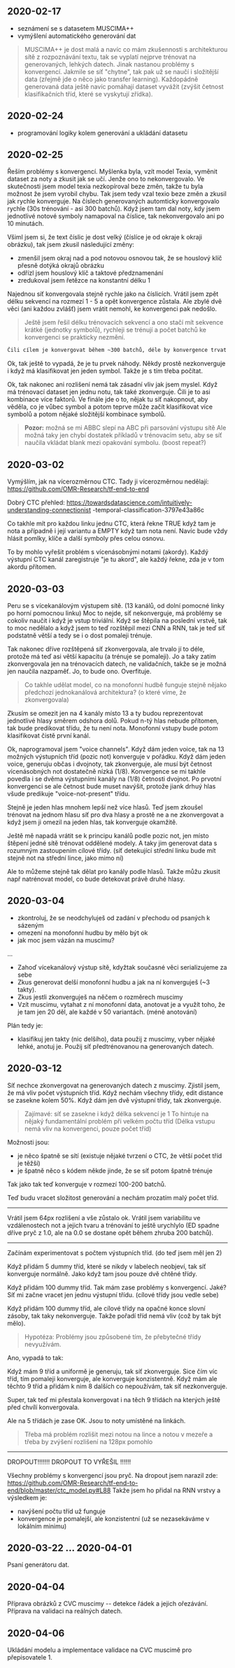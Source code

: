 ## 2020-02-17

- seznámení se s datasetem MUSCIMA++
- vymýšlení automatického generování dat

> MUSCIMA++ je dost malá a navíc co mám zkušennosti s architekturou sítě
z rozpoznávání textu, tak se vyplatí nejprve trénovat na generovaných, lehkých
datech. Jinak nastanou problémy s konvergencí. Jakmile se síť "chytne", tak pak
už se naučí i složitější data (zřejmě jde o něco jako transfer learning).
Každopádně generovaná data ještě navíc pomáhají dataset vyvážit (zvýšit četnost
klasifikačních tříd, které se vyskytují zřídka).


## 2020-02-24

- programování logiky kolem generování a ukládání datasetu


## 2020-02-25

Řeším problémy s konvergencí. Myšlenka byla, vzít model Texia, vyměnit dataset
za noty a zkusit jak se učí. Jenže ono to nekonvergovalo. Ve skutečnosti jsem
model texia nezkopíroval beze změn, takže tu byla možnost že jsem vyrobil chybu.
Tak jsem tedy vzal texio beze změn a zkusil jak rychle konverguje. Na číslech
generovaných automticky konvergovalo rychle (30s trénování - asi 300 batchů).
Když jsem tam dal noty, kdy jsem jednotlivé notové symboly namapoval na
číslice, tak nekonvergovalo ani po 10 minutách.

Všiml jsem si, že text číslic je dost velký (číslíce je od okraje k
okraji obrázku), tak jsem zkusil následující změny:

- zmenšil jsem okraj nad a pod notovou osnovou tak, že se houslový klíč přesně
  dotýká okrajů obrázku
- odřízl jsem houslový klíč a taktové předznamenání
- zredukoval jsem řetězce na konstantní délku 1

Najednou síť konvergovala stejně rychle jako na číslicích. Vrátil jsem zpět
délku sekvencí na rozmezí 1 - 5 a opět konvergence zůstala. Ale zbylé dvě věci
(ani každou zvlášť) jsem vrátit nemohl, ke konvergenci pak nedošlo.

> Ještě jsem řešil délku trénovacích sekvencí a ono stačí mít sekvence krátké
  (jednotky symbolů), rychleji se trénují a počet batchů ke konvergenci
  se prakticky nezmění.

```txt
Čili cílem je konvergovat během ~300 batchů, déle by konvergence trvat neměla.
```

Ok, tak ještě to vypadá, že je tu prvek náhody. Někdy prostě nezkonverguje
i když má klasifikovat jen jeden symbol. Takže je s tím třeba počítat.

Ok, tak nakonec ani rozlišení nemá tak zásadní vliv jak jsem myslel.
Když má trénovací dataset jen jednu notu, tak také zkonverguje.
Čili je to asi kombinace více faktorů. Ve finále jde o to, nějak
tu síť nakopnout, aby věděla, co je vůbec symbol a potom teprve může začít
klasifikovat více symbolů a potom nějaké složitější kombinace symbolů.

> **Pozor:** možná se mi ABBC slepí na ABC při parsování výstupu sítě
  Ale možná taky jen chybí dostatek příkladů v trénovacím setu, aby
  se síť naučila vkládat blank mezi opakování symbolu. (boost repeat?)


## 2020-03-02

Vymýšlím, jak na vícerozměrnou CTC.
Tady ji vícerozměrnou nedělají: https://github.com/OMR-Research/tf-end-to-end

Dobrý CTC přehled:
https://towardsdatascience.com/intuitively-understanding-connectionist
-temporal-classification-3797e43a86c

Co takhle mít pro každou linku jednu CTC, která řekne TRUE když tam je nota
a případně i její variantu a EMPTY když tam nota není. Navíc bude vždy
hlásit pomlky, klíče a další symboly přes celou osnovu.

To by mohlo vyřešit problém s vícenásobnými notami (akordy).
Každý výstupní CTC kanál zaregistruje "je tu akord", ale každý řekne, zda
je v tom akordu přítomen.


## 2020-03-03

Peru se s vícekanálovým výstupem sítě. (13 kanálů, od dolní pomocné linky po
horní pomocnou linku) Moc to nejde, síť nekonverguje, má problémy se cokoliv
naučit i když je vstup triviální. Když se štěpila na poslední vrstvě, tak
to moc nedělalo a když jsem to teď rozštěpil mezi CNN a RNN, tak je teď
síť podstatně větší a tedy se i o dost pomaleji trénuje.

Tak nakonec dříve rozštěpená síť zkonvergovala, ale trvalo jí to déle, protože
má teď asi větší kapacitu (a trénuje se pomaleji). Jo a taky zatím zkonvergovala
jen na trénovacích datech, ne validačních, takže se je možná jen
naučila nazpaměť. Jo, to bude ono. Overfituje.

> Co takhle udělat model, co na monofonní hudbě funguje stejně nějako předchozí
jednokanálová architektura? (o které víme, že zkonvergovala)

Zkusím se omezit jen na 4 kanály místo 13 a ty budou reprezentovat jednotlivé
hlasy směrem odshora dolů. Pokud n-tý hlas nebude přítomen, tak bude predikovat
třídu, že tu není nota. Monofonní vstupy bude potom klasifikovat čistě
první kanál.

Ok, naprogramoval jsem "voice channels". Když dám jeden voice, tak na
13 možných výstupních tříd (pozic not) konverguje v pořádku.
Když dám jeden voice, generuju občas i dvojnoty, tak zkonverguje, ale musí
být četnost vícenásobných not dostatečně nízká (1/8). Konvergence se mi takhle
povedla i se dvěma výstupními kanály na (1/8) četnosti dvojnot. Po prvotní
konvergenci se ale četnost bude muset navýšit, protože jiank drhuý hlas všude
predikuje "voice-not-present" třídu.

Stejně je jeden hlas mnohem lepší než více hlasů. Teď jsem zkoušel trénovat
na jednom hlasu síť pro dva hlasy a prostě ne a ne zkonvergovat a když
jsem ji omezil na jeden hlas, tak konverguje okamžitě.

Ještě mě napadá vrátit se k principu kanálů podle pozic not, jen místo
štěpení jedné sítě trénovat oddělené modely. A taky jim generovat data
s rozumným zastoupením cílové třídy. (síť detekující střední linku bude
mít stejně not na střední lince, jako mimo ní)

Ale to můžeme stejně tak dělat pro kanály podle hlasů. Takže můžu zkusit např
natrénovat model, co bude detekovat právě druhé hlasy.


## 2020-03-04

- zkontroluj, že se neodchyluješ od zadání v přechodu od psaných k sázeným
- omezení na monofonní hudbu by mělo být ok
- jak moc jsem vázán na muscimu?

...

- Zahoď vícekanálový výstup sítě, kdyžtak současné věci serializujeme za sebe
- Zkus generovat delší monofonní hudbu a jak na ní konverguješ (~3 takty).
- Zkus jestli zkonverguješ na něčem o rozměrech muscimy
- Vzít muscimu, vytahat z ní monofonní data, anotovat je a využít toho, že je
    tam jen 20 děl, ale každé v 50 variantách. (méně anotování)

Plán tedy je:

- klasifikuj jen takty (nic delšího), data použij z muscimy, vyber nějaké
lehké, anotuj je. Použij síť předtrénovanou na generovaných datech.


## 2020-03-12

Síť nechce zkonvergovat na generovaných datech z muscimy. Zjistil jsem, že
má vliv počet výstupních tříd. Když nechám všechny třídy, edit distance se
zasekne kolem 50%. Když dám jen dvě výstupní třídy, tak zkonverguje.

> Zajímavé: síť se zasekne i když délka sekvencí je 1
> To hintuje na nějaký fundamentální problém při velkém počtu tříd
> (Délka vstupu nemá vliv na konvergenci, pouze počet tříd)

Možnosti jsou:
- je něco špatně se sítí (existuje nějaké tvrzení o CTC, že větší počet tříd je těžší)
- je špatně něco s kódem někde jinde, že se síť potom špatně trénuje

Tak jako tak teď konverguje v rozmezí 100-200 batchů.

Teď budu vracet složitost generování a nechám prozatím malý počet tříd.

---

Vrátil jsem 64px rozlišení a vše zůstalo ok.
Vrátil jsem variabilitu ve vzdálenostech not a jejich tvaru a trénování to
ještě urychlylo (ED spadne dříve pryč z 1.0, ale na 0.0 se dostane opět
během zhruba 200 batchů).

---

Začínám experimentovat s počtem výstupních tříd. (do teď jsem měl jen 2)

Když přidám 5 dummy tříd, které se nikdy v labelech neobjeví, tak síť konverguje
normálně. Jako když tam jsou pouze dvě chtěné třídy.

Když přidám 100 dummy tříd. Tak mám zase problémy s konvergencí. Jaké?
Síť mi začne vracet jen jednu výstupní třídu. (cílové třídy jsou vedle sebe)

Když přidám 100 dummy tříd, ale cílové třídy na opačné konce slovní zásoby,
tak taky nekonverguje. Takže pořadí tříd nemá vliv (což by tak být mělo).

> Hypotéza: Problémy jsou způsobené tím, že přebytečné třídy nevyužívám.

Ano, vypadá to tak:

Když mám 9 tříd a uniformě je generuju, tak síť zkonverguje. Sice čím víc tříd,
tím pomaleji konverguje, ale konverguje konzistentně. Když mám ale těchto 9
tříd a přidám k nim 8 dalších co nepoužívám, tak síť nezkonverguje.

Super, tak teď mi přestala konvergovat i na těch 9 třídách na kterých
ještě před chvílí konvergovala.

Ale na 5 třídách je zase OK. Jsou to noty umístěné na linkách.

> Třeba má problém rozlišit mezi notou na lince a notou v mezeře
> a třeba by zvýšení rozlišení na 128px pomohlo

---

DROPOUT!!!!!!! DROPOUT TO VYŘEŠIL !!!!!!

Všechny problémy s konvergencí jsou pryč. Na dropout jsem narazil zde:
https://github.com/OMR-Research/tf-end-to-end/blob/master/ctc_model.py#L88
Takže jsem ho přidal na RNN vrstvy a výsledkem je:
- navýšení počtu tříd už funguje
- konvergence je pomalejší, ale konzistentní
    (už se nezasekáváme v lokálním minimu)
    
    
## 2020-03-22 ... 2020-04-01

Psaní generátoru dat.


## 2020-04-04

Příprava obrázků z CVC muscimy -- detekce řádek a jejich ořezávání.
Příprava na validaci na reálných datech.


## 2020-04-06

Ukládání modelu a implementace validace na CVC muscimě pro přepisovatele 1.
